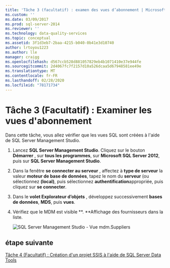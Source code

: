 ```yaml
---
title: 'Tâche 3 (facultatif) : examen des vues d’abonnement | Microsoft Docs'
ms.custom: ''
ms.date: 03/09/2017
ms.prod: sql-server-2014
ms.reviewer: ''
ms.technology: data-quality-services
ms.topic: conceptual
ms.assetid: 3f1d3eb7-2baa-4215-b040-0b41e3d10740
author: lrtoyou1223
ms.author: lle
manager: craigg
ms.openlocfilehash: d567ccb528d881057829eb4b1071410e37e944fe
ms.sourcegitcommit: 2d4067fc7f2157d10a526dcaa5d67948581ee49e
ms.translationtype: MT
ms.contentlocale: fr-FR
ms.lasthandoff: 02/28/2020
ms.locfileid: "78171734"
---
```

# <a name="task-3-optional-reviewing-the-subscription-views"></a>Tâche 3 (Facultatif) : Examiner les vues d'abonnement
  Dans cette tâche, vous allez vérifier que les vues SQL sont créées à l'aide de SQL Server Management Studio.

1.  Lancez **SQL Server Management Studio**. Cliquez sur le bouton **Démarrer** , sur **tous les programmes**, sur **Microsoft SQL Server 2012**, puis sur **SQL Server Management Studio**.

2.  Dans la fenêtre **se connecter au serveur** , affectez à **type de serveur** la valeur **moteur de base de données**, tapez le nom du **serveur** (ou sélectionnez **(local)**, puis sélectionnez **authentification**appropriée, puis cliquez sur **se connecter**.

3.  Dans le **volet Explorateur d’objets** , développez successivement **bases de données**, **MDS**, puis **vues**.

4.  Vérifiez que le MDM est visible **. **Affichage des fournisseurs dans la liste.

     ![SQL Server Management Studio - Vue mdm.Suppliers](../../2014/tutorials/media/et-reviewingthesubscriptionviews.jpg "SQL Server Management Studio - Vue mdm.Suppliers")

## <a name="next-step"></a>étape suivante
 [Tâche 4 (Facultatif) : Création d'un projet SSIS à l'aide de SQL Server Data Tools](../../2014/tutorials/task-4-creating-an-ssis-project-using-sql-server-data-tools.md)
